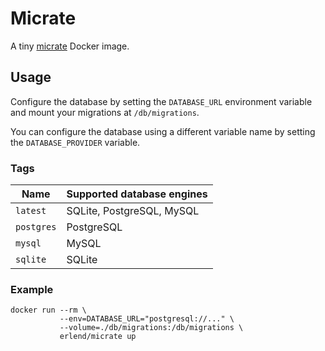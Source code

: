 Micrate
=======

A tiny [micrate](https://github.com/amberframework/micrate) Docker image.

Usage
-----

Configure the database by setting the `DATABASE_URL` environment variable and
mount your migrations at `/db/migrations`.

You can configure the database using a different variable name by setting the
`DATABASE_PROVIDER` variable.

### Tags

| Name        | Supported database engines |
| ----------- | -------------------------- |
| `latest`    | SQLite, PostgreSQL, MySQL  |
| `postgres`  | PostgreSQL                 |
| `mysql`     | MySQL                      |
| `sqlite`    | SQLite                     |

### Example

    docker run --rm \
               --env=DATABASE_URL="postgresql://..." \
               --volume=./db/migrations:/db/migrations \
               erlend/micrate up
